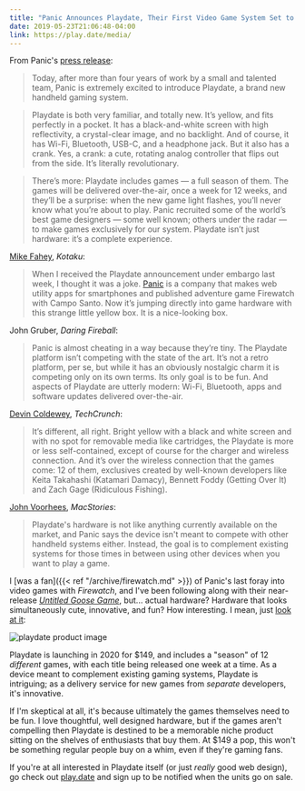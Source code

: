 ```yaml
---
title: "Panic Announces Playdate, Their First Video Game System Set to Launch in 2020 for $149 With 12 Games That Automatically Release on a Weekly Basis"
date: 2019-05-23T21:06:48-04:00
link: https://play.date/media/
---
```



From Panic's [press release](https://play.date/media/): 

> Today, after more than four years of work by a small and talented team, Panic is extremely excited to introduce Playdate, a brand new handheld gaming system.

> Playdate is both very familiar, and totally new. It’s yellow, and fits perfectly in a pocket. It has a black-and-white screen with high reflectivity, a crystal-clear image, and no backlight. And of course, it has Wi-Fi, Bluetooth, USB-C, and a headphone jack. But it also has a crank. Yes, a crank: a cute, rotating analog controller that flips out from the side. It’s literally revolutionary.

> There’s more: Playdate includes games — a full season of them. The games will be delivered over-the-air, once a week for 12 weeks, and they’ll be a surprise: when the new game light flashes, you’ll never know what you’re about to play. Panic recruited some of the world’s best game designers — some well known; others under the radar — to make games exclusively for our system. Playdate isn’t just hardware: it’s a complete experience.

[Mike Fahey](https://kotaku.com/the-people-who-published-firewatch-are-now-making-a-gam-1834958316), *Kotaku*: 

> When I received the Playdate announcement under embargo last week, I thought it was a joke. [Panic](https://panic.com/) is a company that makes web utility apps for smartphones and published adventure game Firewatch with Campo Santo. Now it’s jumping directly into game hardware with this strange little yellow box. It is a nice-looking box. 

John Gruber, *Daring Fireball*: 

> Panic is almost cheating in a way because they’re tiny. The Playdate platform isn’t competing with the state of the art. It’s not a retro platform, per se, but while it has an obviously nostalgic charm it is competing only on its own terms. Its only goal is to be fun. And aspects of Playdate are utterly modern: Wi-Fi, Bluetooth, apps and software updates delivered over-the-air.

[Devin Coldewey](https://techcrunch.com/2019/05/22/panics-playmate-is-a-pint-sized-gaming-machine-with-a-season-of-12-intriguing-titles/), *TechCrunch*: 

> It’s different, all right. Bright yellow with a black and white screen and with no spot for removable media like cartridges, the Playdate is more or less self-contained, except of course for the charger and wireless connection. And it’s over the wireless connection that the games come: 12 of them, exclusives created by well-known developers like Keita Takahashi (Katamari Damacy), Bennett Foddy (Getting Over It) and Zach Gage (Ridiculous Fishing).

[John Voorhees](https://www.macstories.net/news/panic-reveals-plans-to-sell-a-handheld-gaming-system-called-the-playdate-in-2020/), *MacStories*: 

> Playdate's hardware is not like anything currently available on the market, and Panic says the device isn't meant to compete with other handheld systems either. Instead, the goal is to complement existing systems for those times in between using other devices when you want to play a game.

I [was a fan]({{< ref "/archive/firewatch.md" >}}) of Panic's last foray into video games with *Firewatch*, and I've been following along with their near-release [*Untitled Goose Game*](https://www.macstories.net/news/panic-to-publish-untitled-goose-game-by-house-house-in-early-2019-on-switch-mac-and-pc/), but... actual hardware? Hardware that looks simultaneously cute, innovative, and fun? How interesting. I mean, just [look at it](/images/playdate-model-shot.jpg): 

![playdate product image](/images/playdate-model-shot.jpg)

Playdate is launching in 2020 for $149, and includes a "season" of 12 *different* games, with each title being released one week at a time. As a device meant to complement existing gaming systems, Playdate is intriguing; as a delivery service for new games from *separate* developers, it's innovative.  

If I'm skeptical at all, it's because ultimately the games themselves need to be fun. I love thoughtful, well designed hardware, but if the games aren't compelling then Playdate is destined to be a memorable niche product sitting on the shelves of enthusiasts that buy them. At $149 a pop, this won't be something regular people buy on a whim, even if they're gaming fans. 

If you're at all interested in Playdate itself (or just *really* good web design), go check out [play.date](https://play.date) and sign up to be notified when the units go on sale.